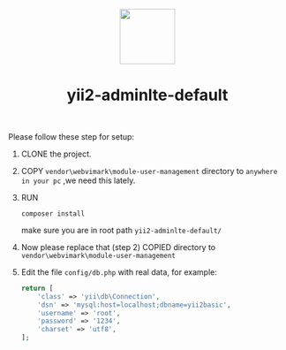 <p align="center">
    <a href="eimsky.com" target="_blank">
        <img src="https://github.com/harithmadu/solmik_intercool_service_web/blob/master/image/Login_new1.png?raw=true" height="100px">
    </a>
    <h1 align="center">yii2-adminlte-default</h1>
    <br>
</p>



Please follow these step for setup:  

1. CLONE the project.

2. COPY `vendor\webvimark\module-user-management` directory to `anywhere in your pc` ,we need this lately.

3. RUN 
    ~~~
    composer install
    ~~~
    make sure you are in root path `yii2-adminlte-default/`

5. Now please replace that (step 2) COPIED directory to `vendor\webvimark\module-user-management`  
6. Edit the file `config/db.php` with real data, for example:

    ```php
    return [
        'class' => 'yii\db\Connection',
        'dsn' => 'mysql:host=localhost;dbname=yii2basic',
        'username' => 'root',
        'password' => '1234',
        'charset' => 'utf8',
    ];
    ```
